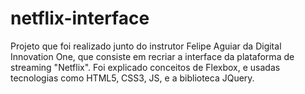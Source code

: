 # netflix-interface
Projeto que foi realizado junto do instrutor Felipe Aguiar da Digital Innovation One, que consiste em recriar a interface da plataforma de streaming "Netflix".  Foi explicado conceitos de Flexbox, e usadas tecnologias como HTML5, CSS3, JS, e a biblioteca JQuery.
